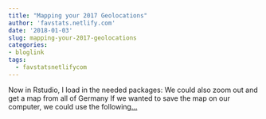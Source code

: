 ```yaml
---
title: "Mapping your 2017 Geolocations"
author: 'favstats.netlify.com'
date: '2018-01-03'
slug: mapping-your-2017-geolocations
categories:
- bloglink
tags:
  - favstatsnetlifycom
---
```


Now in Rstudio, I load in the needed packages: We could also zoom out and get a map from all of Germany If we wanted to save the map on our computer, we could use the following[... <i class="fas fa-external-link-alt"></i>](https://favstats.netlify.com/post/tidylocations/)

